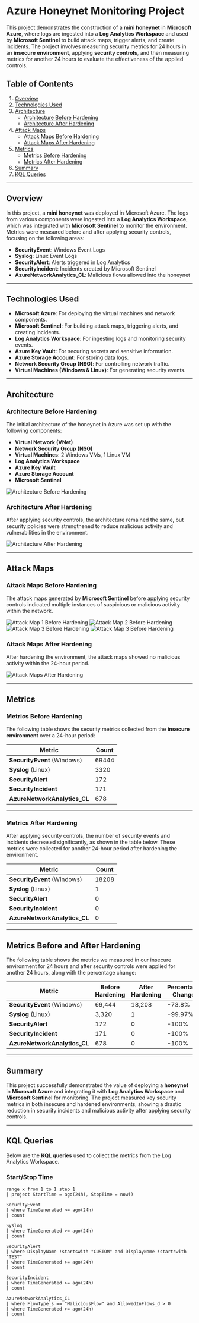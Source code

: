 # Azure Honeynet Monitoring Project

This project demonstrates the construction of a **mini honeynet** in **Microsoft Azure**, where logs are ingested into a **Log Analytics Workspace** and used by **Microsoft Sentinel** to build attack maps, trigger alerts, and create incidents. The project involves measuring security metrics for 24 hours in an **insecure environment**, applying **security controls**, and then measuring metrics for another 24 hours to evaluate the effectiveness of the applied controls.

## Table of Contents
1. [Overview](#overview)
2. [Technologies Used](#technologies-used)
3. [Architecture](#architecture)
   - [Architecture Before Hardening](#architecture-before-hardening)
   - [Architecture After Hardening](#architecture-after-hardening)
4. [Attack Maps](#attack-maps)
   - [Attack Maps Before Hardening](#attack-maps-before-hardening)
   - [Attack Maps After Hardening](#attack-maps-after-hardening)
5. [Metrics](#metrics)
   - [Metrics Before Hardening](#metrics-before-hardening)
   - [Metrics After Hardening](#metrics-after-hardening)
6. [Summary](#summary)
7. [KQL Queries](#kql-queries)

---

## Overview
In this project, a **mini honeynet** was deployed in Microsoft Azure. The logs from various components were ingested into a **Log Analytics Workspace**, which was integrated with **Microsoft Sentinel** to monitor the environment. Metrics were measured before and after applying security controls, focusing on the following areas:
- **SecurityEvent**: Windows Event Logs
- **Syslog**: Linux Event Logs
- **SecurityAlert**: Alerts triggered in Log Analytics
- **SecurityIncident**: Incidents created by Microsoft Sentinel
- **AzureNetworkAnalytics_CL**: Malicious flows allowed into the honeynet

---

## Technologies Used
- **Microsoft Azure**: For deploying the virtual machines and network components.
- **Microsoft Sentinel**: For building attack maps, triggering alerts, and creating incidents.
- **Log Analytics Workspace**: For ingesting logs and monitoring security events.
- **Azure Key Vault**: For securing secrets and sensitive information.
- **Azure Storage Account**: For storing data logs.
- **Network Security Group (NSG)**: For controlling network traffic.
- **Virtual Machines (Windows & Linux)**: For generating security events.

---

## Architecture

### Architecture Before Hardening
The initial architecture of the honeynet in Azure was set up with the following components:
- **Virtual Network (VNet)**
- **Network Security Group (NSG)**
- **Virtual Machines**: 2 Windows VMs, 1 Linux VM
- **Log Analytics Workspace**
- **Azure Key Vault**
- **Azure Storage Account**
- **Microsoft Sentinel**

![Architecture Before Hardening](images/Cloud%20Honeynet%20%26%20SOC%20Integration%20-%20Pre-Hardening%20Architecture.png)

### Architecture After Hardening
After applying security controls, the architecture remained the same, but security policies were strengthened to reduce malicious activity and vulnerabilities in the environment.

![Architecture After Hardening](images/Cloud%20Honeynet%20%26%20SOC%20Integration%20-%20Post-Hardening%20Architecture.png)

---

## Attack Maps

### Attack Maps Before Hardening
The attack maps generated by **Microsoft Sentinel** before applying security controls indicated multiple instances of suspicious or malicious activity within the network.

![Attack Map 1 Before Hardening](images/Screenshot%202024-09-14%20183814.png)
![Attack Map 2 Before Hardening](images/Screenshot%202024-09-14%20183945.png)
![Attack Map 3 Before Hardening](images/Screenshot%202024-09-14%20184006.png)
![Attack Map 3 Before Hardening](images/Screenshot%202024-09-14%20184029.png)

### Attack Maps After Hardening
After hardening the environment, the attack maps showed no malicious activity within the 24-hour period.

![Attack Maps After Hardening](images/Screenshot%202024-09-18%20230920.png)

---

## Metrics

### Metrics Before Hardening
The following table shows the security metrics collected from the **insecure environment** over a 24-hour period:

| Metric                     | Count |
|-----------------------------|-------|
| **SecurityEvent** (Windows)  | 69444  |
| **Syslog** (Linux)           | 3320   |
| **SecurityAlert**            | 172     |
| **SecurityIncident**         | 171    |
| **AzureNetworkAnalytics_CL** | 678   |

---

### Metrics After Hardening
After applying security controls, the number of security events and incidents decreased significantly, as shown in the table below. These metrics were collected for another 24-hour period after hardening the environment.

| Metric                     | Count |
|-----------------------------|-------|
| **SecurityEvent** (Windows)  | 18208  |
| **Syslog** (Linux)           | 1     |
| **SecurityAlert**            | 0     |
| **SecurityIncident**         | 0     |
| **AzureNetworkAnalytics_CL** | 0     |

---

## Metrics Before and After Hardening

The following table shows the metrics we measured in our insecure environment for 24 hours and after security controls were applied for another 24 hours, along with the percentage change:

| Metric                     | Before Hardening | After Hardening | Percentage Change |
|-----------------------------|------------------|-----------------|-------------------|
| **SecurityEvent** (Windows)  | 69,444           | 18,208          | -73.8%            |
| **Syslog** (Linux)           | 3,320            | 1               | -99.97%           |
| **SecurityAlert**            | 172              | 0               | -100%             |
| **SecurityIncident**         | 171              | 0               | -100%             |
| **AzureNetworkAnalytics_CL** | 678              | 0               | -100%             |

---

## Summary
This project successfully demonstrated the value of deploying a **honeynet** in **Microsoft Azure** and integrating it with **Log Analytics Workspace** and **Microsoft Sentinel** for monitoring. The project measured key security metrics in both insecure and hardened environments, showing a drastic reduction in security incidents and malicious activity after applying security controls.

---

## KQL Queries
Below are the **KQL queries** used to collect the metrics from the Log Analytics Workspace.

### Start/Stop Time
```kql
range x from 1 to 1 step 1
| project StartTime = ago(24h), StopTime = now()

SecurityEvent
| where TimeGenerated >= ago(24h)
| count

Syslog
| where TimeGenerated >= ago(24h)
| count

SecurityAlert
| where DisplayName !startswith "CUSTOM" and DisplayName !startswith "TEST"
| where TimeGenerated >= ago(24h)
| count

SecurityIncident
| where TimeGenerated >= ago(24h)
| count

AzureNetworkAnalytics_CL
| where FlowType_s == "MaliciousFlow" and AllowedInFlows_d > 0
| where TimeGenerated >= ago(24h)
| count
